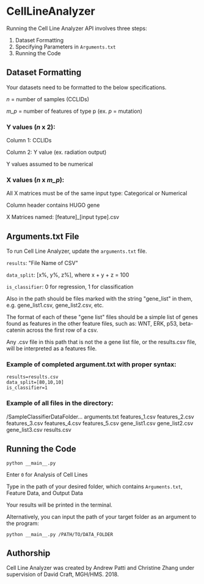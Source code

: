 # CellLineAnalyzer

Running the Cell Line Analyzer API involves three steps:
1. Dataset Formatting
2. Specifying Parameters in `Arguments.txt`
3. Running the Code

## Dataset Formatting

Your datasets need to be formatted to the below specifications. 

_n_ = number of samples (CCLIDs) 

_m_p_ = number of features of type p (ex. _p_ = mutation)

### Y values (_n_ x 2):

Column 1: CCLIDs

Column 2: Y value (ex. radiation output)

Y values assumed to be numerical

### X values (_n_ x _m_p_): 

All X matrices must be of the same input type: Categorical or Numerical

Column header contains HUGO gene 

X Matrices named: [feature]_[input type].csv

## Arguments.txt File

To run Cell Line Analyzer, update the `arguments.txt` file. 

`results`: "File Name of CSV"

`data_split`: [x%, y%, z%], where x + y + z = 100

`is_classifier`: 0 for regression, 1 for classification

Also in the path should be files marked with the string "gene_list" in them, e.g. gene_list1.csv,
gene_list2.csv, etc.

The format of each of these "gene list" files should be a simple list of genes found as features in the other feature
files, such as:
WNT, ERK, p53, beta-catenin
across the first row of a csv.

Any .csv file in this path that is not the a gene list file, or the results.csv file, will be interpreted as a features
file.

### Example of completed argument.txt with proper syntax: 

```
results=results.csv
data_split=[80,10,10]
is_classifier=1
```

### Example of all files in the directory:

/SampleClassifierDataFolder...
   arguments.txt
   features_1.csv
   features_2.csv
   features_3.csv
   features_4.csv
   features_5.csv
   gene_list1.csv
   gene_list2.csv
   gene_list3.csv
   results.csv

## Running the Code

```
python __main__.py
```

Enter `0` for Analysis of Cell Lines

Type in the path of your desired folder, which contains `Arguments.txt`, Feature Data, and Output Data

Your results will be printed in the terminal.

Alternatively, you can input the path of your target folder as an argument to the program:

```
python __main__.py /PATH/TO/DATA_FOLDER
```


## Authorship

Cell Line Analyzer was created by Andrew Patti and Christine Zhang under supervision of David Craft, MGH/HMS. 2018.
